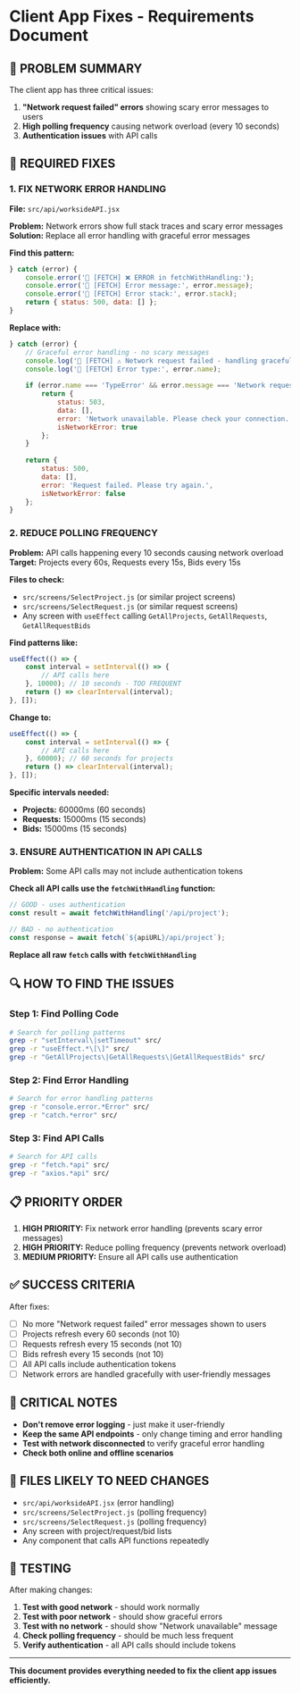 # Client App Fixes - Requirements Document

## 🎯 **PROBLEM SUMMARY**
The client app has three critical issues:
1. **"Network request failed" errors** showing scary error messages to users
2. **High polling frequency** causing network overload (every 10 seconds)
3. **Authentication issues** with API calls

## 🔧 **REQUIRED FIXES**

### **1. FIX NETWORK ERROR HANDLING**
**File:** `src/api/worksideAPI.jsx`

**Problem:** Network errors show full stack traces and scary error messages
**Solution:** Replace all error handling with graceful error messages

**Find this pattern:**
```javascript
} catch (error) {
    console.error('📱 [FETCH] ❌ ERROR in fetchWithHandling:');
    console.error('📱 [FETCH] Error message:', error.message);
    console.error('📱 [FETCH] Error stack:', error.stack);
    return { status: 500, data: [] };
}
```

**Replace with:**
```javascript
} catch (error) {
    // Graceful error handling - no scary messages
    console.log('📱 [FETCH] ⚠️ Network request failed - handling gracefully');
    console.log('📱 [FETCH] Error type:', error.name);
    
    if (error.name === 'TypeError' && error.message === 'Network request failed') {
        return { 
            status: 503, 
            data: [], 
            error: 'Network unavailable. Please check your connection.',
            isNetworkError: true 
        };
    }
    
    return { 
        status: 500, 
        data: [], 
        error: 'Request failed. Please try again.',
        isNetworkError: false 
    };
}
```

### **2. REDUCE POLLING FREQUENCY**
**Problem:** API calls happening every 10 seconds causing network overload
**Target:** Projects every 60s, Requests every 15s, Bids every 15s

**Files to check:**
- `src/screens/SelectProject.js` (or similar project screens)
- `src/screens/SelectRequest.js` (or similar request screens)
- Any screen with `useEffect` calling `GetAllProjects`, `GetAllRequests`, `GetAllRequestBids`

**Find patterns like:**
```javascript
useEffect(() => {
    const interval = setInterval(() => {
        // API calls here
    }, 10000); // 10 seconds - TOO FREQUENT
    return () => clearInterval(interval);
}, []);
```

**Change to:**
```javascript
useEffect(() => {
    const interval = setInterval(() => {
        // API calls here
    }, 60000); // 60 seconds for projects
    return () => clearInterval(interval);
}, []);
```

**Specific intervals needed:**
- **Projects:** 60000ms (60 seconds)
- **Requests:** 15000ms (15 seconds)  
- **Bids:** 15000ms (15 seconds)

### **3. ENSURE AUTHENTICATION IN API CALLS**
**Problem:** Some API calls may not include authentication tokens

**Check all API calls use the `fetchWithHandling` function:**
```javascript
// GOOD - uses authentication
const result = await fetchWithHandling('/api/project');

// BAD - no authentication
const response = await fetch(`${apiURL}/api/project`);
```

**Replace all raw `fetch` calls with `fetchWithHandling`**

## 🔍 **HOW TO FIND THE ISSUES**

### **Step 1: Find Polling Code**
```bash
# Search for polling patterns
grep -r "setInterval\|setTimeout" src/
grep -r "useEffect.*\[\]" src/
grep -r "GetAllProjects\|GetAllRequests\|GetAllRequestBids" src/
```

### **Step 2: Find Error Handling**
```bash
# Search for error handling patterns
grep -r "console.error.*Error" src/
grep -r "catch.*error" src/
```

### **Step 3: Find API Calls**
```bash
# Search for API calls
grep -r "fetch.*api" src/
grep -r "axios.*api" src/
```

## 📋 **PRIORITY ORDER**

1. **HIGH PRIORITY:** Fix network error handling (prevents scary error messages)
2. **HIGH PRIORITY:** Reduce polling frequency (prevents network overload)
3. **MEDIUM PRIORITY:** Ensure all API calls use authentication

## ✅ **SUCCESS CRITERIA**

After fixes:
- [ ] No more "Network request failed" error messages shown to users
- [ ] Projects refresh every 60 seconds (not 10)
- [ ] Requests refresh every 15 seconds (not 10)
- [ ] Bids refresh every 15 seconds (not 10)
- [ ] All API calls include authentication tokens
- [ ] Network errors are handled gracefully with user-friendly messages

## 🚨 **CRITICAL NOTES**

- **Don't remove error logging** - just make it user-friendly
- **Keep the same API endpoints** - only change timing and error handling
- **Test with network disconnected** to verify graceful error handling
- **Check both online and offline scenarios**

## 📁 **FILES LIKELY TO NEED CHANGES**

- `src/api/worksideAPI.jsx` (error handling)
- `src/screens/SelectProject.js` (polling frequency)
- `src/screens/SelectRequest.js` (polling frequency)
- Any screen with project/request/bid lists
- Any component that calls API functions repeatedly

## 🔧 **TESTING**

After making changes:
1. **Test with good network** - should work normally
2. **Test with poor network** - should show graceful errors
3. **Test with no network** - should show "Network unavailable" message
4. **Check polling frequency** - should be much less frequent
5. **Verify authentication** - all API calls should include tokens

---

**This document provides everything needed to fix the client app issues efficiently.**

